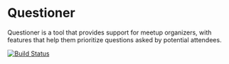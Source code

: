 # Questioner
Questioner is a tool that provides support for meetup organizers, with features that help them prioritize questions asked by potential attendees.

[![Build Status](https://travis-ci.com/emrys8/Questioner.svg?branch=162825055-user-create-meetup)](https://travis-ci.com/emrys8/Questioner)
